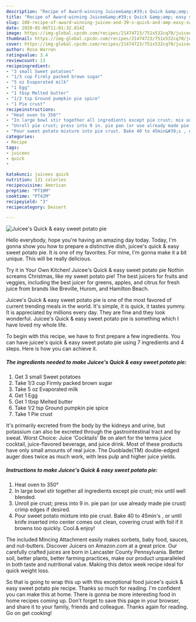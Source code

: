 ```yaml
---
description: "Recipe of Award-winning Juicee&amp;#39;s Quick &amp;amp; easy sweet potato pie"
title: "Recipe of Award-winning Juicee&amp;#39;s Quick &amp;amp; easy sweet potato pie"
slug: 208-recipe-of-award-winning-juicee-and-39-s-quick-and-amp-easy-sweet-potato-pie
date: 2020-05-06T11:01:32.814Z
image: https://img-global.cpcdn.com/recipes/21474723/751x532cq70/juicees-quick-easy-sweet-potato-pie-recipe-main-photo.jpg
thumbnail: https://img-global.cpcdn.com/recipes/21474723/751x532cq70/juicees-quick-easy-sweet-potato-pie-recipe-main-photo.jpg
cover: https://img-global.cpcdn.com/recipes/21474723/751x532cq70/juicees-quick-easy-sweet-potato-pie-recipe-main-photo.jpg
author: Rosa Warren
ratingvalue: 3.4
reviewcount: 13
recipeingredient:
- "3 small Sweet potatoes"
- "1/3 cup Firmly packed brown sugar"
- "5 oz Evaporated milk"
- "1 Egg"
- "1 tbsp Melted butter"
- "1/2 tsp Ground pumpkin pie spice"
- "1 Pie crust"
recipeinstructions:
- "Heat oven to 350°"
- "In large bowl stir together all ingredients except pie crust; mix until well blended."
- "Unroll pie crust; press into 9 in. pie pan (or use already made pie crust) crimp edges if desired."
- "Pour sweet potato mixture into pie crust. Bake 40 to 45min&#39;s , or until knife inserted into center comes out clean, covering crust with foil if it browns too quickly. Cool.&amp; enjoy!"
categories:
- Recipe
tags:
- juicees
- quick
- 

katakunci: juicees quick  
nutrition: 131 calories
recipecuisine: American
preptime: "PT10M"
cooktime: "PT42M"
recipeyield: "3"
recipecategory: Dessert

---
```



![Juicee&#39;s Quick &amp; easy sweet potato pie](https://img-global.cpcdn.com/recipes/21474723/751x532cq70/juicees-quick-easy-sweet-potato-pie-recipe-main-photo.jpg)

Hello everybody, hope you're having an amazing day today. Today, I'm gonna show you how to prepare a distinctive dish, juicee&#39;s quick &amp; easy sweet potato pie. It is one of my favorites. For mine, I'm gonna make it a bit unique. This will be really delicious.

Try it in Your Own Kitchen! Juicee&#39;s Quick &amp; easy sweet potato pie Nothin screams Christmas, like my sweet potato pie! The best juicers for fruits and veggies, including the best juicer for greens, apples, and citrus for fresh juice from brands like Breville, Hurom, and Hamilton Beach.

Juicee&#39;s Quick &amp; easy sweet potato pie is one of the most favored of current trending meals in the world. It's simple, it is quick, it tastes yummy. It is appreciated by millions every day. They are fine and they look wonderful. Juicee&#39;s Quick &amp; easy sweet potato pie is something which I have loved my whole life.


To begin with this recipe, we have to first prepare a few ingredients. You can have juicee&#39;s quick &amp; easy sweet potato pie using 7 ingredients and 4 steps. Here is how you can achieve it.

<!--inarticleads1-->

##### The ingredients needed to make Juicee&#39;s Quick &amp; easy sweet potato pie:

1. Get 3 small Sweet potatoes
1. Take 1/3 cup Firmly packed brown sugar
1. Take 5 oz Evaporated milk
1. Get 1 Egg
1. Get 1 tbsp Melted butter
1. Take 1/2 tsp Ground pumpkin pie spice
1. Take 1 Pie crust


It&#39;s primarily excreted from the body by the kidneys and urine, but potassium can also be excreted through the gastrointestinal tract and by sweat. Worst Choice: Juice &#39;Cocktails&#39; Be on alert for the terms juice cocktail, juice-flavored beverage, and juice drink. Most of these products have only small amounts of real juice. The Duoblade(TM) double-edged auger does twice as much work, with less pulp and higher juice yields. 

<!--inarticleads2-->

##### Instructions to make Juicee&#39;s Quick &amp; easy sweet potato pie:

1. Heat oven to 350°
1. In large bowl stir together all ingredients except pie crust; mix until well blended.
1. Unroll pie crust; press into 9 in. pie pan (or use already made pie crust) crimp edges if desired.
1. Pour sweet potato mixture into pie crust. Bake 40 to 45min&#39;s , or until knife inserted into center comes out clean, covering crust with foil if it browns too quickly. Cool.&amp; enjoy!


The included Mincing Attachment easily makes sorbets, baby food, sauces, and nut-butters. Discover Juicers on Amazon.com at a great price. Our carefully crafted juices are born in Lancaster County Pennsylvania. Better soil, better plants, better farming practices, make our product unparalleled in both taste and nutritional value. Making this detox week recipe ideal for quick weight loss. 

So that is going to wrap this up with this exceptional food juicee&#39;s quick &amp; easy sweet potato pie recipe. Thanks so much for reading. I'm confident you can make this at home. There is gonna be more interesting food in home recipes coming up. Don't forget to save this page in your browser, and share it to your family, friends and colleague. Thanks again for reading. Go on get cooking!
